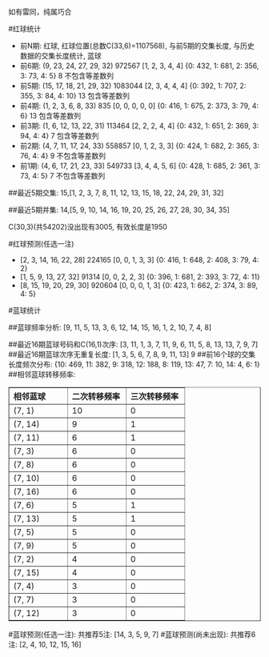 <!-- 
.. title: 双色球2013114期(2013-09-29)数据分析报告
.. slug: slott-2013114-2013-09-29-report
.. date: 2013-09-30 08:00:00 UTC+08:00
.. tags: Lottery
.. link: 
.. description: 
.. type: text
-->

如有雷同，纯属巧合

<!-- TEASER_END-->

#红球统计

- 前N期: 红球, 红球位置(总数C(33,6)=1107568), 与前5期的交集长度, 与历史数据的交集长度统计, 蓝球
- 前6期: (9, 23, 24, 27, 29, 32) 972567 [1, 2, 3, 4, 4] {0: 432, 1: 681, 2: 356, 3: 73, 4: 5} 8 不包含等差数列
- 前5期: (15, 17, 18, 21, 29, 32) 1083044 [2, 3, 4, 4, 4] {0: 392, 1: 707, 2: 355, 3: 84, 4: 10} 13 包含等差数列
- 前4期: (1, 2, 3, 6, 8, 33) 835 [0, 0, 0, 0, 0] {0: 416, 1: 675, 2: 373, 3: 79, 4: 6} 13 包含等差数列
- 前3期: (1, 6, 12, 13, 22, 31) 113464 [2, 2, 2, 4, 4] {0: 432, 1: 651, 2: 369, 3: 94, 4: 4} 7 包含等差数列
- 前2期: (4, 7, 11, 17, 24, 33) 558857 [0, 1, 2, 3, 3] {0: 424, 1: 682, 2: 365, 3: 76, 4: 4} 9 不包含等差数列
- 前1期: (4, 6, 17, 21, 23, 33) 549733 [3, 4, 4, 5, 6] {0: 428, 1: 685, 2: 361, 3: 73, 4: 5} 7 不包含等差数列

##最近5期交集:
15,[1, 2, 3, 7, 8, 11, 12, 13, 15, 18, 22, 24, 29, 31, 32]

##最近5期并集:
14,[5, 9, 10, 14, 16, 19, 20, 25, 26, 27, 28, 30, 34, 35]

C(30,3)(共54202)没出现有3005, 
有效长度是1950

#红球预测(任选一注)

- [2, 3, 14, 16, 22, 28] 224165 [0, 0, 1, 3, 3] {0: 416, 1: 648, 2: 408, 3: 79, 4: 2}
- [1, 5, 9, 13, 27, 32] 91314 [0, 0, 2, 2, 3] {0: 396, 1: 681, 2: 393, 3: 72, 4: 11}
- [8, 15, 19, 20, 29, 30] 920604 [0, 0, 0, 1, 3] {0: 423, 1: 662, 2: 374, 3: 89, 4: 5}

#蓝球统计

##蓝球频率分析:
[9, 11, 5, 13, 3, 6, 12, 14, 15, 16, 1, 2, 10, 7, 4, 8]

##最近16期蓝球号码和C(16,1)次序:
[3, 11, 1, 3, 7, 11, 9, 6, 11, 5, 8, 13, 13, 7, 9, 7]
##最近16期蓝球次序无重复长度:
[1, 3, 5, 6, 7, 8, 9, 11, 13] 9
##前16个球的交集长度频次分布:
{10: 469, 11: 382, 9: 318, 12: 188, 8: 119, 13: 47, 7: 10, 14: 4, 6: 1}
##相邻蓝球转移频率:
<table border="1" class="table table-striped dataframe">
  <thead>
    <tr style="text-align: left;">
      <th style="min-width: 100px;">相邻蓝球</th>
      <th style="min-width: 100px;">二次转移频率</th>
      <th style="min-width: 100px;">三次转移频率</th>
    </tr>
  </thead>
  <tbody>
    <tr>
      <td>  (7, 1)</td>
      <td> 10</td>
      <td> 0</td>
    </tr>
    <tr>
      <td> (7, 14)</td>
      <td>  9</td>
      <td> 1</td>
    </tr>
    <tr>
      <td> (7, 11)</td>
      <td>  6</td>
      <td> 1</td>
    </tr>
    <tr>
      <td>  (7, 3)</td>
      <td>  6</td>
      <td> 0</td>
    </tr>
    <tr>
      <td>  (7, 8)</td>
      <td>  6</td>
      <td> 0</td>
    </tr>
    <tr>
      <td> (7, 10)</td>
      <td>  6</td>
      <td> 0</td>
    </tr>
    <tr>
      <td> (7, 16)</td>
      <td>  6</td>
      <td> 0</td>
    </tr>
    <tr>
      <td>  (7, 6)</td>
      <td>  5</td>
      <td> 1</td>
    </tr>
    <tr>
      <td> (7, 13)</td>
      <td>  5</td>
      <td> 1</td>
    </tr>
    <tr>
      <td>  (7, 5)</td>
      <td>  5</td>
      <td> 0</td>
    </tr>
    <tr>
      <td>  (7, 9)</td>
      <td>  5</td>
      <td> 0</td>
    </tr>
    <tr>
      <td>  (7, 2)</td>
      <td>  4</td>
      <td> 0</td>
    </tr>
    <tr>
      <td> (7, 15)</td>
      <td>  4</td>
      <td> 0</td>
    </tr>
    <tr>
      <td>  (7, 4)</td>
      <td>  3</td>
      <td> 0</td>
    </tr>
    <tr>
      <td>  (7, 7)</td>
      <td>  3</td>
      <td> 0</td>
    </tr>
    <tr>
      <td> (7, 12)</td>
      <td>  3</td>
      <td> 0</td>
    </tr>
  </tbody>
</table>
#蓝球预测(任选一注):
共推荐5注: [14, 3, 5, 9, 7]
#蓝球预测(尚未出现):
共推荐6注: [2, 4, 10, 12, 15, 16]

